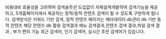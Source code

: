비용대비 효율성을 고려하여 검색솔루션 도입없이 자체설계개발하여 검색기능을 제공하고,
5개홈페이지에서 제공하는 정적/동적 컨텐츠 검색이 될 수 있도록 구현하게 됩니다. 
검색방식은 키워드 기반 검색, 
정적 컨텐츠 페이지는 메타데이터 db관리 
db 기반 동적 컨텐츠 해당 컨텐즈 db 활용 
검색결과 메뉴 검색결과,컨텐츠 검색 결과,파일 검색 결과 ,
부가 편의 기능 최근 검색어, 인기 검색어, 실시간 추천 검색어가 있습니다.